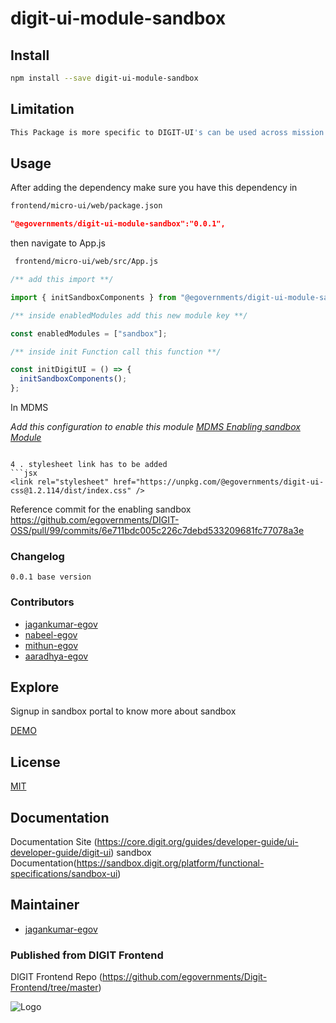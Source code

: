 # digit-ui-module-sandbox

## Install

```bash
npm install --save digit-ui-module-sandbox
```

## Limitation

```bash
This Package is more specific to DIGIT-UI's can be used across mission's
```

## Usage

After adding the dependency make sure you have this dependency in

```bash
frontend/micro-ui/web/package.json
```

```json
"@egovernments/digit-ui-module-sandbox":"0.0.1",
```

then navigate to App.js

```bash
 frontend/micro-ui/web/src/App.js
```

```jsx
/** add this import **/

import { initSandboxComponents } from "@egovernments/digit-ui-module-sandbox";

/** inside enabledModules add this new module key **/

const enabledModules = ["sandbox"];

/** inside init Function call this function **/

const initDigitUI = () => {
  initSandboxComponents();
};

```

In MDMS

_Add this configuration to enable this module [MDMS Enabling sandbox Module](https://github.com/egovernments/works-mdms-data/blob/588d241ba3a9ab30f4d4c2c387a513da811620ca/data/pg/tenant/citymodule.json#L227)_

```

4 . stylesheet link has to be added 
```jsx
<link rel="stylesheet" href="https://unpkg.com/@egovernments/digit-ui-css@1.2.114/dist/index.css" />
```
Reference commit for the enabling sandbox
https://github.com/egovernments/DIGIT-OSS/pull/99/commits/6e711bdc005c226c7debd533209681fc77078a3e



### Changelog
```
0.0.1 base version
```

### Contributors

- [jagankumar-egov](https://github.com/jagankumar-egov) 
- [nabeel-egov](https://github.com/nabeel-egov)
- [mithun-egov](https://github.com/mithun-egov)
- [aaradhya-egov](https://github.com/aaradhya-egov)

## Explore

Signup in sandbox portal to know more about sandbox

[DEMO](https://sandbox.digit.org/sandbox-ui)


## License

[MIT](https://choosealicense.com/licenses/mit/)

## Documentation

Documentation Site (https://core.digit.org/guides/developer-guide/ui-developer-guide/digit-ui)
sandbox Documentation(https://sandbox.digit.org/platform/functional-specifications/sandbox-ui)

## Maintainer

- [jagankumar-egov](https://www.github.com/jagankumar-egov)


### Published from DIGIT Frontend 
DIGIT Frontend Repo (https://github.com/egovernments/Digit-Frontend/tree/master)


![Logo](https://s3.ap-south-1.amazonaws.com/works-dev-asset/mseva-white-logo.png)

